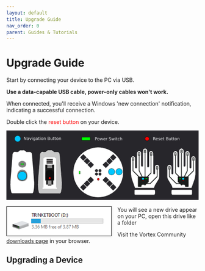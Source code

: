```yaml
---
layout: default
title: Upgrade Guide
nav_order: 0
parent: Guides & Tutorials
---
```


# Upgrade Guide

Start by connecting your device to the PC via USB.

**Use a data-capable USB cable, power-only cables won't work.**

When connected, you'll receive a Windows 'new connection' notification, indicating a successful connection.

Double click the <span style="color: #ff0000">reset button</span> on your device. 

![Device Buttons](assets/images/device-buttons.png)

<img src="assets/images/trinketboot-drive.png" 
     style="float: left; margin-right: 15px; box-shadow: 1px 1px 5px rgba(0, 0, 0, 0.15); border: 1px solid #000; ;">


You will see a new drive appear on your PC, open this drive like a folder

Visit the Vortex Community [downloads page](https://vortex.community/downloads) in your browser.

## Upgrading a Device

